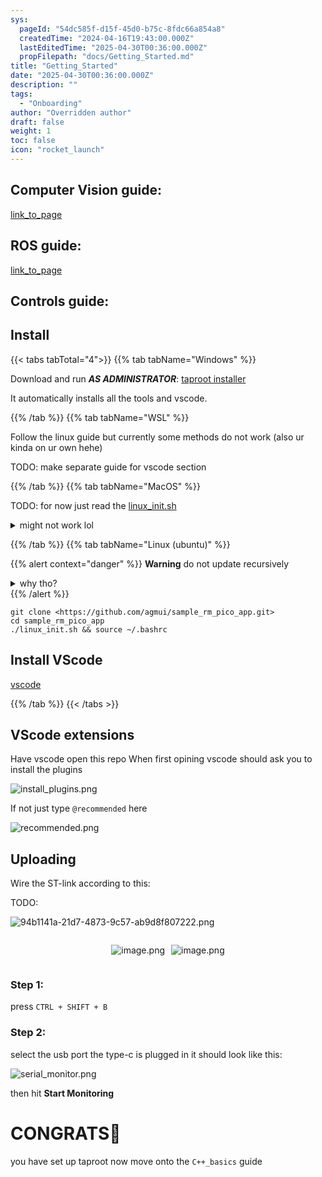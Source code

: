```yaml
---
sys:
  pageId: "54dc585f-d15f-45d0-b75c-8fdc66a854a8"
  createdTime: "2024-04-16T19:43:00.000Z"
  lastEditedTime: "2025-04-30T00:36:00.000Z"
  propFilepath: "docs/Getting_Started.md"
title: "Getting_Started"
date: "2025-04-30T00:36:00.000Z"
description: ""
tags:
  - "Onboarding"
author: "Overridden author"
draft: false
weight: 1
toc: false
icon: "rocket_launch"
---
```


## Computer Vision guide:

[link_to_page](86d45bc0-388b-4d26-8848-44f255f73d0e)

## ROS guide:

[link_to_page](3c76c1de-ec8f-46d6-8b0a-294005edc2d5)

## Controls guide:

## Install

{{< tabs tabTotal="4">}}
{{% tab tabName="Windows" %}}

Download and run _**AS ADMINISTRATOR**_: [taproot installer](https://github.com/Thornbots/TeachingFreshies/releases/tag/1.0)

It automatically installs all the tools and vscode.

{{% /tab %}}
{{% tab tabName="WSL" %}}

Follow the linux guide but currently some methods do not work (also ur kinda on ur own hehe)

TODO: make separate guide for vscode section

{{% /tab %}}
{{% tab tabName="MacOS" %}}

TODO: for now just read the [linux_init.sh](https://github.com/agmui/sample_rm_pico_app/blob/main/linux_init.sh)

<details>
<summary>might not work lol</summary>

`brew install libusb pkg-config`

Next install: [vscode](https://code.visualstudio.com/Download)

</details>

{{% /tab %}}
{{% tab tabName="Linux (ubuntu)" %}}

{{% alert context="danger" %}}
**Warning** do not update recursively
<details>
<summary>why tho?</summary>
There are some submodules that may go on for a while (like tinyusb) and I highly
recommend you don't need to get them.
If you want to see what submodules I update just look in `linux_init.sh`
</details>
{{% /alert %}}

```shell
git clone <https://github.com/agmui/sample_rm_pico_app.git>
cd sample_rm_pico_app
./linux_init.sh && source ~/.bashrc
```

## Install VScode

[vscode](https://code.visualstudio.com/Download)

{{% /tab %}}
{{< /tabs >}}

## VScode extensions

Have vscode open this repo
When first opining vscode should ask you to install the plugins

![install_plugins.png](https://prod-files-secure.s3.us-west-2.amazonaws.com/d518164a-d88e-44d1-a4ee-3adb3bd8bce0/89bd30f0-1825-4e77-867b-0a41ce370880/install_plugins.png?X-Amz-Algorithm=AWS4-HMAC-SHA256&X-Amz-Content-Sha256=UNSIGNED-PAYLOAD&X-Amz-Credential=ASIAZI2LB466U2NX5HTF%2F20250606%2Fus-west-2%2Fs3%2Faws4_request&X-Amz-Date=20250606T022903Z&X-Amz-Expires=3600&X-Amz-Security-Token=IQoJb3JpZ2luX2VjEHkaCXVzLXdlc3QtMiJHMEUCIQCJ2ukV1rZ7icoFDW634Yyxfnk7a1ng067j2Bf0dXtfsAIgBk1O%2FaSgeY3m5qJtyUNE%2FCSpb4zEYwSXoBAViuWWtb8q%2FwMIUhAAGgw2Mzc0MjMxODM4MDUiDNGFSu0lBWMZxsaNtyrcA%2FTCB5hHVSdydscl63psft5Gvxyz81iV3fjeinGo7DklM81%2BNpK%2BgO5dWBfb78TruMABixDwlvo0Dr22xhzzJaSvStLuOvM9gSnWyzX1YSXO8yglrIIn1zd%2FjDXMj7ZBB2T4z%2B5R94%2FaGyTApiCLfYrSy67Ehv9M0kWtNeJ35STCBE%2FjBzUmdHn3A1JSvBTonla3Gj2rVGsnhxco%2BxhdPJb7KVWP2wvyoYKGDSWeytCAIVgwbMzTcJe%2BkLks7aeF5a2T5D3aFKM6Cxp5vTRcZ1WPat%2FT0ScRULmC7Idg1XW2PEQEe5Y1QHSZmIZwFEQ8i4pk3e4wZrIuzLbR4KE12lBMbG18DRfo16E9a40n8jEGK3vxh6AbAUgDrvlDsaTzM2N8ePR3G9HpiCkecCcXK9lGxofiCeHOHR6SLkBgY%2BP4oCJKmdEAgwZTnBgvRS5oQBWaNoJroJxxpZ3Ev55jgj7tRxHm1cFhELQT5CodALM59DmBjE0M5ldhFla7NEqrcnL%2BgUDiU4ZfCNyraNjPTSlF%2BmybwsPpw79JK7mVb9Ew45qYigpU1k8HhTQMkjFRiIvCz3eS1uwBmiYx56Herfy6Dtg6U59pMMZecX%2Bukt9H%2BexWdEIaLqzad6iiMIb9iMIGOqUB66PyENRMtQy8dUHDLLRCEAYxELT%2FztjrUTgGRftRjwiO3j5YQUnMKuH4zRN8frYU%2B0hi%2Fjs9whibW1AHca%2FR3bpnXAUsd%2B%2BBqfYMgUXm4Hv2oy%2BTZBxYMEqGCHWbyhgD5QXvtPytidaCo4B07ME50JRajNhz%2F0ijAv5xwIAUtMOonTN4O9cLRB4k7zWjxl2%2BQUpOO22CP7p9nP5awjy%2F2A6GsIz8&X-Amz-Signature=bcabafee085ade7d0ff0d9ec60194d4ca5137e248d0b55c493aa418064b629ae&X-Amz-SignedHeaders=host&x-id=GetObject)

If not just type `@recommended` here  

![recommended.png](https://prod-files-secure.s3.us-west-2.amazonaws.com/d518164a-d88e-44d1-a4ee-3adb3bd8bce0/61e661e9-5d85-4dfc-be0d-8d2097a5e793/recommended.png?X-Amz-Algorithm=AWS4-HMAC-SHA256&X-Amz-Content-Sha256=UNSIGNED-PAYLOAD&X-Amz-Credential=ASIAZI2LB466U2NX5HTF%2F20250606%2Fus-west-2%2Fs3%2Faws4_request&X-Amz-Date=20250606T022903Z&X-Amz-Expires=3600&X-Amz-Security-Token=IQoJb3JpZ2luX2VjEHkaCXVzLXdlc3QtMiJHMEUCIQCJ2ukV1rZ7icoFDW634Yyxfnk7a1ng067j2Bf0dXtfsAIgBk1O%2FaSgeY3m5qJtyUNE%2FCSpb4zEYwSXoBAViuWWtb8q%2FwMIUhAAGgw2Mzc0MjMxODM4MDUiDNGFSu0lBWMZxsaNtyrcA%2FTCB5hHVSdydscl63psft5Gvxyz81iV3fjeinGo7DklM81%2BNpK%2BgO5dWBfb78TruMABixDwlvo0Dr22xhzzJaSvStLuOvM9gSnWyzX1YSXO8yglrIIn1zd%2FjDXMj7ZBB2T4z%2B5R94%2FaGyTApiCLfYrSy67Ehv9M0kWtNeJ35STCBE%2FjBzUmdHn3A1JSvBTonla3Gj2rVGsnhxco%2BxhdPJb7KVWP2wvyoYKGDSWeytCAIVgwbMzTcJe%2BkLks7aeF5a2T5D3aFKM6Cxp5vTRcZ1WPat%2FT0ScRULmC7Idg1XW2PEQEe5Y1QHSZmIZwFEQ8i4pk3e4wZrIuzLbR4KE12lBMbG18DRfo16E9a40n8jEGK3vxh6AbAUgDrvlDsaTzM2N8ePR3G9HpiCkecCcXK9lGxofiCeHOHR6SLkBgY%2BP4oCJKmdEAgwZTnBgvRS5oQBWaNoJroJxxpZ3Ev55jgj7tRxHm1cFhELQT5CodALM59DmBjE0M5ldhFla7NEqrcnL%2BgUDiU4ZfCNyraNjPTSlF%2BmybwsPpw79JK7mVb9Ew45qYigpU1k8HhTQMkjFRiIvCz3eS1uwBmiYx56Herfy6Dtg6U59pMMZecX%2Bukt9H%2BexWdEIaLqzad6iiMIb9iMIGOqUB66PyENRMtQy8dUHDLLRCEAYxELT%2FztjrUTgGRftRjwiO3j5YQUnMKuH4zRN8frYU%2B0hi%2Fjs9whibW1AHca%2FR3bpnXAUsd%2B%2BBqfYMgUXm4Hv2oy%2BTZBxYMEqGCHWbyhgD5QXvtPytidaCo4B07ME50JRajNhz%2F0ijAv5xwIAUtMOonTN4O9cLRB4k7zWjxl2%2BQUpOO22CP7p9nP5awjy%2F2A6GsIz8&X-Amz-Signature=6fa797c71876f802d068c853dd212f8057600eb03ae96e16fde04ce653cafdea&X-Amz-SignedHeaders=host&x-id=GetObject)

## Uploading

Wire the ST-link according to this:

TODO:

![94b1141a-21d7-4873-9c57-ab9d8f807222.png](https://prod-files-secure.s3.us-west-2.amazonaws.com/d518164a-d88e-44d1-a4ee-3adb3bd8bce0/e5fad17d-ab82-4300-9f4c-505ab4b1202c/94b1141a-21d7-4873-9c57-ab9d8f807222.png?X-Amz-Algorithm=AWS4-HMAC-SHA256&X-Amz-Content-Sha256=UNSIGNED-PAYLOAD&X-Amz-Credential=ASIAZI2LB466U2NX5HTF%2F20250606%2Fus-west-2%2Fs3%2Faws4_request&X-Amz-Date=20250606T022903Z&X-Amz-Expires=3600&X-Amz-Security-Token=IQoJb3JpZ2luX2VjEHkaCXVzLXdlc3QtMiJHMEUCIQCJ2ukV1rZ7icoFDW634Yyxfnk7a1ng067j2Bf0dXtfsAIgBk1O%2FaSgeY3m5qJtyUNE%2FCSpb4zEYwSXoBAViuWWtb8q%2FwMIUhAAGgw2Mzc0MjMxODM4MDUiDNGFSu0lBWMZxsaNtyrcA%2FTCB5hHVSdydscl63psft5Gvxyz81iV3fjeinGo7DklM81%2BNpK%2BgO5dWBfb78TruMABixDwlvo0Dr22xhzzJaSvStLuOvM9gSnWyzX1YSXO8yglrIIn1zd%2FjDXMj7ZBB2T4z%2B5R94%2FaGyTApiCLfYrSy67Ehv9M0kWtNeJ35STCBE%2FjBzUmdHn3A1JSvBTonla3Gj2rVGsnhxco%2BxhdPJb7KVWP2wvyoYKGDSWeytCAIVgwbMzTcJe%2BkLks7aeF5a2T5D3aFKM6Cxp5vTRcZ1WPat%2FT0ScRULmC7Idg1XW2PEQEe5Y1QHSZmIZwFEQ8i4pk3e4wZrIuzLbR4KE12lBMbG18DRfo16E9a40n8jEGK3vxh6AbAUgDrvlDsaTzM2N8ePR3G9HpiCkecCcXK9lGxofiCeHOHR6SLkBgY%2BP4oCJKmdEAgwZTnBgvRS5oQBWaNoJroJxxpZ3Ev55jgj7tRxHm1cFhELQT5CodALM59DmBjE0M5ldhFla7NEqrcnL%2BgUDiU4ZfCNyraNjPTSlF%2BmybwsPpw79JK7mVb9Ew45qYigpU1k8HhTQMkjFRiIvCz3eS1uwBmiYx56Herfy6Dtg6U59pMMZecX%2Bukt9H%2BexWdEIaLqzad6iiMIb9iMIGOqUB66PyENRMtQy8dUHDLLRCEAYxELT%2FztjrUTgGRftRjwiO3j5YQUnMKuH4zRN8frYU%2B0hi%2Fjs9whibW1AHca%2FR3bpnXAUsd%2B%2BBqfYMgUXm4Hv2oy%2BTZBxYMEqGCHWbyhgD5QXvtPytidaCo4B07ME50JRajNhz%2F0ijAv5xwIAUtMOonTN4O9cLRB4k7zWjxl2%2BQUpOO22CP7p9nP5awjy%2F2A6GsIz8&X-Amz-Signature=06c6f13bf51fd8c2b4c7879d988d89eadafe6896ebf3995910dc98ec222a1ba4&X-Amz-SignedHeaders=host&x-id=GetObject)

<div style="display: flex;flex-direction: row; column-gap:10px; max-width: 630px;justify-content: center;">
<div>

![image.png](https://prod-files-secure.s3.us-west-2.amazonaws.com/d518164a-d88e-44d1-a4ee-3adb3bd8bce0/210ecb78-1116-4d7b-b9b7-2292f66fa2c2/image.png?X-Amz-Algorithm=AWS4-HMAC-SHA256&X-Amz-Content-Sha256=UNSIGNED-PAYLOAD&X-Amz-Credential=ASIAZI2LB4664XOSSSQN%2F20250606%2Fus-west-2%2Fs3%2Faws4_request&X-Amz-Date=20250606T022907Z&X-Amz-Expires=3600&X-Amz-Security-Token=IQoJb3JpZ2luX2VjEHkaCXVzLXdlc3QtMiJHMEUCIQCxNrU9XSZ07U%2BD%2FRFNJTDghxVmYKoD%2BYv3N%2B7t9KaqEAIgTZAGZ6lRwrxzY%2B8QMCNwyRiiHMLoVAi%2Fj7hRIE3kAQQq%2FwMIUhAAGgw2Mzc0MjMxODM4MDUiDG7COzY0CkkUpUijDyrcA0usTXZnXrxE4pvVBVCDCBCmq18z5%2Fd9DLhgPxg9JYQ9A3IyOMRMsQdifaBYfaqmO%2BUPfFDLW0icIsW%2FElm646MH%2BByMfA39i%2BvyUZ3%2Fdunt%2FXkc5vTxtU2h0m2Z2VUd5bj9INyUWLxJA2A7bkwcb5eii186peIGONt7VR1Ls79uLtZA6F1oCm2pRkppa3nRIz3j78d0%2BZPRWbaqIlaFEyODdZPLjPHFh5Z%2B%2FHmlztXfi2mG9IaWZkMaWPR3POlMcEnrCbCXZPrzM7dTZBdZg7Fz5Fc%2BMMF7WopqGmMcP07cv4uhqfQCTSCIdk4PL%2FsQNzlny7KrBBBP4%2FCOLBP%2Fzd8kfh%2FvhMzFhxzQ9W6uSFrJJcwtHl5D9Kekn9w6pP5zJfGzvV%2FAeEJpPtNVcg%2BCLGeiEt5dbyLqx0ESiWLgc2cuvH9mQ%2BaxQZISljLWdJ7Sd7nhMu9UdLMBz5sgUjRE9ooL80feEBc1bJiEn82moR8Vie%2F3fS45SIDWWIiKJ9a4j3pj9nm3Vo%2BYIXatpoP7D80xcB0CtzpRO400EfEinqr0qVlQ9UJAUoKPKbvnwzDunG9ZClWvzHBXtae3BcgQG%2BHm5kHFNH6ys9WHxOhDzaTUWyA4DHnX%2BD485P8%2BMPT3iMIGOqUBU%2BYWVE7c58f8ZSPU%2FmMaYHEmZJfvCYxFkTw7QMEnUJxNPtmVz4cyEJ%2FLgLYEfL0exYrQpdAceSPSpzfhI%2BjSKJ7vhmJdMe%2BCrGYFhMvJfOjyZfK9ENFkj3Ag8Jm0QJOiZUiuSy4DeK4Cug3FWqqoTu0OaR2HrdFI7PwSyYqnHEg%2FxClXMoX%2Fc3dzL5F7LtLTEP8kSqFW0P%2BA8jf6r6QYef8QLNBX&X-Amz-Signature=af367b5c1f992101651fbbb3d123c94174515b898c7fc08430cc6dfe9d78b95f&X-Amz-SignedHeaders=host&x-id=GetObject)

</div>
<div>

![image.png](https://prod-files-secure.s3.us-west-2.amazonaws.com/d518164a-d88e-44d1-a4ee-3adb3bd8bce0/33a0fd0f-8ca6-4a86-8e09-26e95ded1fff/image.png?X-Amz-Algorithm=AWS4-HMAC-SHA256&X-Amz-Content-Sha256=UNSIGNED-PAYLOAD&X-Amz-Credential=ASIAZI2LB466XH4SETPK%2F20250606%2Fus-west-2%2Fs3%2Faws4_request&X-Amz-Date=20250606T022907Z&X-Amz-Expires=3600&X-Amz-Security-Token=IQoJb3JpZ2luX2VjEHkaCXVzLXdlc3QtMiJHMEUCIFnwERTN1oNF9Tgi8VcRFimnkihQnztKJmNelKWj0fqOAiEA4Ohu7T0qXfJQX5T6YtAqxSaTMApyPf9yCZSwZSiJIj8q%2FwMIUhAAGgw2Mzc0MjMxODM4MDUiDDGgn6ZNIz%2BqKj4ZfircAy7w1we%2BnXTomyQxdSYlDVNLHwytUSir%2FrRBXabzQUrmpDbfKKL2pekEFYktjMzEjgz7PjG%2FNq22HgUuAFE6BTZ8fpqbL8yvaLPjwvkMEhOlG6wXv7QMnGzptwjGPFfL5tENzy2otSA0wI3SRf4Lt67vt45Mp0GriDFeTWyVDQ3mTnLVwUuChfB1yv2qXGTKxUZrXpX5qY%2FDUcDcLf0%2B0ioDGJQuC6TUc2SW7PQD8kcckjUuQH00VqLCFBpUbkmLVlVep0RUPAEJYfRsEWTiWrKlnNuKdLd77L08t%2BsG%2BMV%2FvpgC3Cd1WjjkeaS%2FmeEovqgrhYnNYmannjfUBqKzqZWX7YFuEjYrFYFBeYJVhajtC3vL1Z9FY0pcy9LKH3gVfGGNc%2FIQEtsMcHlmFcOizl7vjEa57MNtucU%2F1rVVXgdnOUyHjHrFRexE0jaCOJiu%2BHZDfH9mNquSbLEVZxlZ0pi5eKfHMOWeBBFslsDBgbpFrmaqF5kY4zNUPaMd%2BvwtQNdogl0jvmiw00qKJKMekOGiw7blmNZek2tkYcfRD9s0Ej7%2BPD7DKcs7J0JUPhyM7cCi%2BQfFobQb436AuEbayufbyEw7xWhTRUJkxHxuNH23O83jFjZpXiFN80KyMP%2FwiMIGOqUBJ%2FYeHxg59hteGCwTlCMaOFZKokFMRsMJy0c11ns7DW7NN4dgVi4NiI4dP2N%2BxtJ02z4UmXy4GXi%2BbncGpf3G1cOIs5qJMKqQL%2FQmVNQkU4sMDx%2BEHuQfb4ojIcMjLlVo2luBL8dEfUaCUc6xSlj1BOGd05RvgjmAaMXv0GXUnuyrFdqP1wXZF2OclGlG%2BajhxEzXtQ5%2F1BufFvB0e8FF1awcNxWD&X-Amz-Signature=9bcd794479a0868e09844780bef97166675051e7a0e56b73b124eaa0810dbf4d&X-Amz-SignedHeaders=host&x-id=GetObject)

</div>
</div>

### Step 1:

press `CTRL + SHIFT + B`

### Step 2:

select the usb port the type-c is plugged in it should look like this:

![serial_monitor.png](https://prod-files-secure.s3.us-west-2.amazonaws.com/d518164a-d88e-44d1-a4ee-3adb3bd8bce0/f03f4774-05d4-4393-b6a0-d5efb6d315ab/serial_monitor.png?X-Amz-Algorithm=AWS4-HMAC-SHA256&X-Amz-Content-Sha256=UNSIGNED-PAYLOAD&X-Amz-Credential=ASIAZI2LB466U2NX5HTF%2F20250606%2Fus-west-2%2Fs3%2Faws4_request&X-Amz-Date=20250606T022903Z&X-Amz-Expires=3600&X-Amz-Security-Token=IQoJb3JpZ2luX2VjEHkaCXVzLXdlc3QtMiJHMEUCIQCJ2ukV1rZ7icoFDW634Yyxfnk7a1ng067j2Bf0dXtfsAIgBk1O%2FaSgeY3m5qJtyUNE%2FCSpb4zEYwSXoBAViuWWtb8q%2FwMIUhAAGgw2Mzc0MjMxODM4MDUiDNGFSu0lBWMZxsaNtyrcA%2FTCB5hHVSdydscl63psft5Gvxyz81iV3fjeinGo7DklM81%2BNpK%2BgO5dWBfb78TruMABixDwlvo0Dr22xhzzJaSvStLuOvM9gSnWyzX1YSXO8yglrIIn1zd%2FjDXMj7ZBB2T4z%2B5R94%2FaGyTApiCLfYrSy67Ehv9M0kWtNeJ35STCBE%2FjBzUmdHn3A1JSvBTonla3Gj2rVGsnhxco%2BxhdPJb7KVWP2wvyoYKGDSWeytCAIVgwbMzTcJe%2BkLks7aeF5a2T5D3aFKM6Cxp5vTRcZ1WPat%2FT0ScRULmC7Idg1XW2PEQEe5Y1QHSZmIZwFEQ8i4pk3e4wZrIuzLbR4KE12lBMbG18DRfo16E9a40n8jEGK3vxh6AbAUgDrvlDsaTzM2N8ePR3G9HpiCkecCcXK9lGxofiCeHOHR6SLkBgY%2BP4oCJKmdEAgwZTnBgvRS5oQBWaNoJroJxxpZ3Ev55jgj7tRxHm1cFhELQT5CodALM59DmBjE0M5ldhFla7NEqrcnL%2BgUDiU4ZfCNyraNjPTSlF%2BmybwsPpw79JK7mVb9Ew45qYigpU1k8HhTQMkjFRiIvCz3eS1uwBmiYx56Herfy6Dtg6U59pMMZecX%2Bukt9H%2BexWdEIaLqzad6iiMIb9iMIGOqUB66PyENRMtQy8dUHDLLRCEAYxELT%2FztjrUTgGRftRjwiO3j5YQUnMKuH4zRN8frYU%2B0hi%2Fjs9whibW1AHca%2FR3bpnXAUsd%2B%2BBqfYMgUXm4Hv2oy%2BTZBxYMEqGCHWbyhgD5QXvtPytidaCo4B07ME50JRajNhz%2F0ijAv5xwIAUtMOonTN4O9cLRB4k7zWjxl2%2BQUpOO22CP7p9nP5awjy%2F2A6GsIz8&X-Amz-Signature=058c081029be8d8fb69a4e5d3fead6c1799771977032946d444f188dd8232fd9&X-Amz-SignedHeaders=host&x-id=GetObject)

then hit **Start Monitoring**

# CONGRATS🎉

you have set up taproot now move onto the `C++_basics` guide
